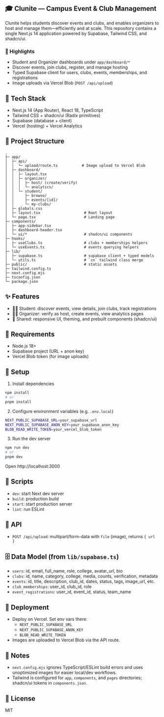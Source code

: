 ## 🎓 Clunite — Campus Event & Club Management

Clunite helps students discover events and clubs, and enables organizers to host and manage them—efficiently and at scale. This repository contains a single Next.js 14 application powered by Supabase, Tailwind CSS, and shadcn/ui.

### 🌟 Highlights
- Student and Organizer dashboards under `app/dashboard/*`
- Discover events, join clubs, register, and manage hosting
- Typed Supabase client for users, clubs, events, memberships, and registrations
- Image uploads via Vercel Blob (`POST /api/upload`)

## 🧰 Tech Stack
- Next.js 14 (App Router), React 18, TypeScript
- Tailwind CSS + shadcn/ui (Radix primitives)
- Supabase (database + client)
- Vercel (hosting) + Vercel Analytics

## 📁 Project Structure
```
.
├─ app/
│  ├─ api/
│  │  └─ upload/route.ts           # Image upload to Vercel Blob
│  ├─ dashboard/
│  │  ├─ layout.tsx
│  │  ├─ organizer/
│  │  │  ├─ host/ (create/verify)
│  │  │  └─ analytics/
│  │  └─ student/
│  │     ├─ browse/
│  │     ├─ events/[id]/
│  │     └─ my-clubs/
│  ├─ globals.css
│  ├─ layout.tsx                    # Root layout
│  └─ page.tsx                      # Landing page
├─ components/
│  ├─ app-sidebar.tsx
│  ├─ dashboard-header.tsx
│  └─ ui/*                          # shadcn/ui components
├─ hooks/
│  ├─ useClubs.ts                   # clubs + memberships helpers
│  └─ useEvents.ts                  # events querying helpers
├─ lib/
│  ├─ supabase.ts                   # supabase client + typed models
│  └─ utils.ts                      # `cn` tailwind class merge
├─ public/                          # static assets
├─ tailwind.config.ts
├─ next.config.mjs
├─ tsconfig.json
└─ package.json
```

## ✨ Features
- 🧑‍🎓 Student: discover events, view details, join clubs, track registrations
- 🧑‍💼 Organizer: verify as host, create events, view analytics pages
- 🧩 Shared: responsive UI, theming, and prebuilt components (shadcn/ui)

## 🧱 Requirements
- Node.js 18+
- Supabase project (URL + anon key)
- Vercel Blob token (for image uploads)

## 🚀 Setup
1) Install dependencies
```bash
npm install
# or
pnpm install
```

2) Configure environment variables (e.g. `.env.local`)
```bash
NEXT_PUBLIC_SUPABASE_URL=your_supabase_url
NEXT_PUBLIC_SUPABASE_ANON_KEY=your_supabase_anon_key
BLOB_READ_WRITE_TOKEN=your_vercel_blob_token
```

3) Run the dev server
```bash
npm run dev
# or
pnpm dev
```
Open http://localhost:3000

## 📜 Scripts
- `dev`: start Next dev server
- `build`: production build
- `start`: start production server
- `lint`: run ESLint

## 🔌 API
- `POST /api/upload`: multipart/form-data with `file` (image), returns `{ url }`

## 🗄️ Data Model (from `lib/supabase.ts`)
- `users`: id, email, full_name, role, college, avatar_url, bio
- `clubs`: id, name, category, college, media, counts, verification, metadata
- `events`: id, title, description, club_id, dates, status, tags, image_url, etc.
- `club_memberships`: user_id, club_id, role
- `event_registrations`: user_id, event_id, status, team_name

## 🚢 Deployment
- Deploy on Vercel. Set env vars there:
  - `NEXT_PUBLIC_SUPABASE_URL`
  - `NEXT_PUBLIC_SUPABASE_ANON_KEY`
  - `BLOB_READ_WRITE_TOKEN`
- Images are uploaded to Vercel Blob via the API route.

## 📝 Notes
- `next.config.mjs` ignores TypeScript/ESLint build errors and uses unoptimized images for easier local/dev workflows.
- Tailwind is configured for `app`, `components`, and `pages` directories; shadcn/ui tokens in `components.json`.

## 📄 License
MIT
